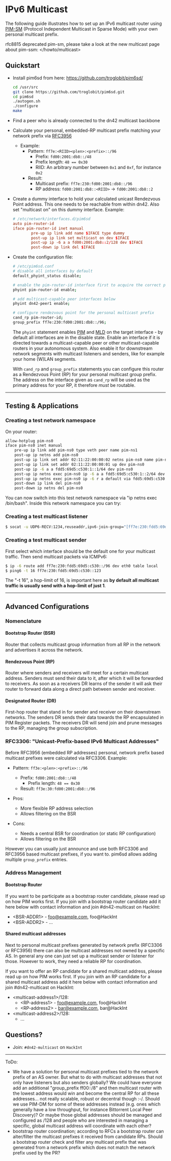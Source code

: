 # IPv6 Multicast

The following guide illustrates how to set up an IPv6 multicast router using [PIM-SM](https://en.wikipedia.org/wiki/Protocol_Independent_Multicast#Sparse_mode) (Protocol Independent Multicast in Sparse Mode) with your own personal multicast prefix.

rfc8815 deprecated pim-sm, please take a look at the new multicast page about pim-ssm: </howto/multicast>

## Quickstart

* Install pim6sd from here: <https://github.com/troglobit/pim6sd/>
    ```sh
    cd /usr/src
    git clone https://github.com/troglobit/pim6sd.git
    cd pim6sd
    ./autogen.sh
    ./configure
    make
    ```
* Find a peer who is already connected to the dn42 multicast backbone
* Calculate your personal, embedded-RP multicast prefix matching your network prefix via [RFC3956](https://tools.ietf.org/html/rfc3956)
  * Example:
    * Pattern: `ff7e:<RIID><plen>:<prefix>::/96`
        * Prefix: `fd00:2001:db8::/48`
        * Prefix length: `48 == 0x30`
        * RIID: An arbitrary number between `0x1` and `0xf`, for instance `0x2`
    * Result:
      * Multicast prefix: `ff7e:230:fd00:2001:db8::/96`
      * RP address: ``fd00:2001:db8::<RIID>`` -> ``fd00:2001:db8::2``

* Create a dummy interface to hold your calculated unicast Rendezvous Point address. This one needs to be reachable from within dn42. Also set "multicast on" on this dummy interface. Example:

    ```conf
    # /etc/network/interfaces.d/pim6sd
    auto pim-router-id
    iface pim-router-id inet manual
            pre-up ip link add name $IFACE type dummy
            post-up ip link set multicast on dev $IFACE
            post-up ip -6 a a fd00:2001:db8::2/128 dev $IFACE
            post-down ip link del $IFACE
    ```

* Create the configuration file:

    ```sh
    # /etc/pim6sd.conf
    # disable all interfaces by default
    default_phyint_status disable;

    # enable the pim-router-id interface first to acquire the correct primary address
    phyint pim-router-id enable;

    # add multicast-capable peer interfaces below
    phyint dn42-peer1 enable;

    # configure rendezvous point for the personal multicast prefix
    cand_rp pim-router-id;
    group_prefix ff7e:230:fd00:2001:db8::/96;
    ```

    The `phyint` statement enables [PIM](https://tools.ietf.org/html/rfc7761) and [MLD](https://tools.ietf.org/html/rfc2710) on the target interface - by default all interfaces are in the disable state. Enable an interface if it is directed towards a multicast-capable peer or other multicast-capable routers in your autonomous system. Also enable it for downstream network segments with multicast listeners and senders, like for example your home (W)LAN segments.

    With `cand_rp` and `group_prefix` statements you can configure this router as a Rendezvous Point (RP) for your personal multicast group prefix. The address on the interface given as `cand_rp` will be used as the primary address for your RP, it therefore *must* be routable.

---

## Testing & Applications

### Creating a test network namespace

On your router:

```sh
allow-hotplug pim-ns0
iface pim-ns0 inet manual
    pre-up ip link add pim-ns0 type veth peer name pim-ns1
    post-up ip netns add pim-ns0
    post-up ip link set addr 02:11:22:00:00:02 netns pim-ns0 name pim-ns0 up dev pim-ns1
    post-up ip link set addr 02:11:22:00:00:01 up dev pim-ns0
    post-up ip -6 a a fdd5:69d5:c530:1::1/64 dev pim-ns0
    post-up ip netns exec pim-ns0 ip -6 a a fdd5:69d5:c530:1::2/64 dev pim-ns0
    post-up ip netns exec pim-ns0 ip -6 r a default via fdd5:69d5:c530:1::1
    post-down ip link del pim-ns0
    post-down ip netns del pim-ns0
```

You can now switch into this test network namespace via "ip netns exec /bin/bash". Inside this network namespace you can try:

### Creating a test multicast listener

```sh
$ socat -u UDP6-RECV:1234,reuseaddr,ipv6-join-group="[ff7e:230:fdd5:69d5:c530::123]:eth0" -
```

### Creating a test multicast sender

First select which interface should be the default one for your multicast traffic. Then send multicast packets via ICMPv6:

```sh
$ ip -6 route add ff7e:230:fdd5:69d5:c530::/96 dev eth0 table local
$ ping6 -t 16 ff7e:230:fdd5:69d5:c530::123
```

The "-t 16", a hop-limit of 16, is important here as **by default all multicast traffic is usually send with a hop-limit of just 1**.

---

## Advanced Configurations



### Nomenclature

#### Bootstrap Router (BSR)

Router that collects multicast group information from all RP in the network and advertises it across the network.

#### Rendezvous Point (RP)

Router where senders and receivers will meet for a certain multicast address. Senders must send their data to it, after which it will be forwarded to receivers. As soon as a receivers DR learns of the sender it will ask their router to forward data along a direct path between sender and receiver.

#### Designated Router (DR)

First-hop router that stand in for sender and receiver on their downstream networks. The senders DR sends their data towards the RP encapsulated in PIM Register packets. The receivers DR will send join and prune messages to the RP, managing the group subscription.

### RFC3306: "Unicast-Prefix-based IPv6 Multicast Addresses"

Before RFC3956 (embedded RP addresses) personal, network prefix based multicast prefixes were calculated via RFC3306. Example:

* Pattern: `ff3e:<plen>:<prefix>::/96`
  * Prefix: `fd00:2001:db8::/48`
    * Prefix length: `48 == 0x30`
  * Result: `ff3e:30:fd00:2001:db8::/96`

* Pros:
  * More flexible RP address selection
  * Allows filtering on the BSR

* Cons:
  * Needs a central BSR for coordination (or static RP configuration)
  * Allows filtering on the BSR

However you can usually just announce and use both RFC3306 and RFC3956 based multicast prefixes, if you want to. pim6sd allows adding multiple ``group_prefix`` entries.

### Address Management

#### Bootstrap Router

If you want to be participate as a bootstrap router candidate, please read up on how PIM works first. If you join with a bootstrap router candidate add it here below with contact information and join #dn42-multicast on HackInt:
* \<BSR-ADDR1> - foo@example.com, foo@HackInt
* \<BSR-ADDR2> - ...

#### Shared multicast addresses

Next to personal multicast prefixes generated by network prefix (RFC3306 or RFC3956) there can also be multicast addresses not owned by a specific AS. In general any one can just set up a multicast sender or listener for those. However to work, they need a reliable RP for coordination.

If you want to offer an RP candidate for a shared multicast address, please read up on how PIM works first. If you join with an RP candidate for a shared multicast address add it here below with contact information and join #dn42-multicast on HackInt:
* \<multicast-address1>/128:
  - \<RP-address1> - foo@example.com, foo@HackInt
  - \<RP-address2> - bar@example.com, bar@HackInt
* \<multicast-address2>/128:
  - ...

## Questions?

* Join: ``#dn42-multicast`` on ``HackInt``

---

ToDo:
* We have a solution for personal multicast prefixes tied to the network prefix of an AS owner. But what to do with multicast addresses that not only have listeners but also senders globally? We could have everyone add an additional "group_prefix ff00::/8" and then multicast router with the lowest address would win and become the central RP for all these addresses... not really scalable, robust or decentral though :-/. Should we use PIM-DM for some of these addresses instead (e.g. ones which generally have a low throughput, for instance Bittorrent Local Peer Discovery)? Or maybe those global addresses should be managed and configured as /128 and people who are interested in managing a specific, global multicast address will coordinate with each other?
* bootstrap router coordination; according to RFCs a bootstrap router can alter/filter the multicast prefixes it received from candidate RPs. Should a bootstrap router check and filter any multicast prefix that was generated from a network prefix which does not match the network prefix used by the PR?
